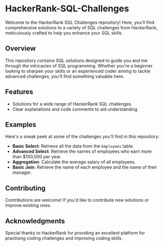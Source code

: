 # HackerRank-SQL-Challenges

Welcome to the HackerRank SQL Challenges repository! Here, you'll find comprehensive solutions to a variety of SQL challenges from HackerRank, meticulously crafted to help you enhance your SQL skills.

## Overview

This repository contains SQL solutions designed to guide you and me through the intricacies of SQL programming. Whether you're a beginner looking to sharpen your skills or an experienced coder aiming to tackle advanced challenges, you'll find something valuable here.

## Features

- Solutions for a wide range of HackerRank SQL challenges
- Clear explanations and code comments to aid understanding

## Examples

Here's a sneak peek at some of the challenges you'll find in this repository:

- **Basic Select**: Retrieve all the data from the `Employees` table.
- **Advanced Select**: Retrieve the names of employees who earn more than $100,000 per year.
- **Aggregation**: Calculate the average salary of all employees.
- **Basic Join**: Retrieve the name of each employee and the name of their manager.

## Contributing

Contributions are welcome! If you'd like to contribute new solutions or improve existing ones.

## Acknowledgments

Special thanks to HackerRank for providing an excellent platform for practising coding challenges and improving coding skills.
